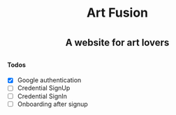 <h1 style="text-align:center;">Art Fusion<h1>
<h2 style="text-align:center;">A website for art lovers<h2>

<h4>Todos</h4>

- [x] Google authentication
- [ ] Credential SignUp
- [ ] Credential SignIn
- [ ] Onboarding after signup
